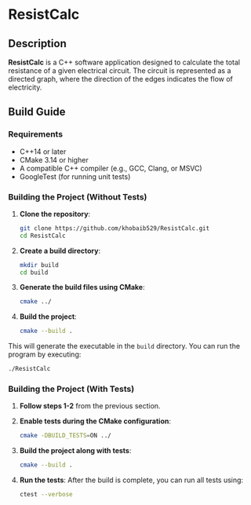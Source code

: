 # ResistCalc

## Description

**ResistCalc** is a C++ software application designed to calculate the total resistance of a given electrical circuit. The circuit is represented as a directed graph, where the direction of the edges indicates the flow of electricity.

## Build Guide

### Requirements
- C++14 or later
- CMake 3.14 or higher
- A compatible C++ compiler (e.g., GCC, Clang, or MSVC)
- GoogleTest (for running unit tests)

### Building the Project (Without Tests)

1. **Clone the repository**:
    ```bash
    git clone https://github.com/khobaib529/ResistCalc.git
    cd ResistCalc
    ```

2. **Create a build directory**:
    ```bash
    mkdir build
    cd build
    ```

3. **Generate the build files using CMake**:
    ```bash
    cmake ../
    ```

4. **Build the project**:
    ```bash
    cmake --build .
    ```

This will generate the executable in the `build` directory. You can run the program by executing:
```bash
./ResistCalc
```

### Building the Project (With Tests)

1. **Follow steps 1-2** from the previous section.

2. **Enable tests during the CMake configuration**:
    ```bash
    cmake -DBUILD_TESTS=ON ../
    ```

3. **Build the project along with tests**:
    ```bash
    cmake --build .
    ```

4. **Run the tests**:
    After the build is complete, you can run all tests using:
    ```bash
    ctest --verbose
    ```


